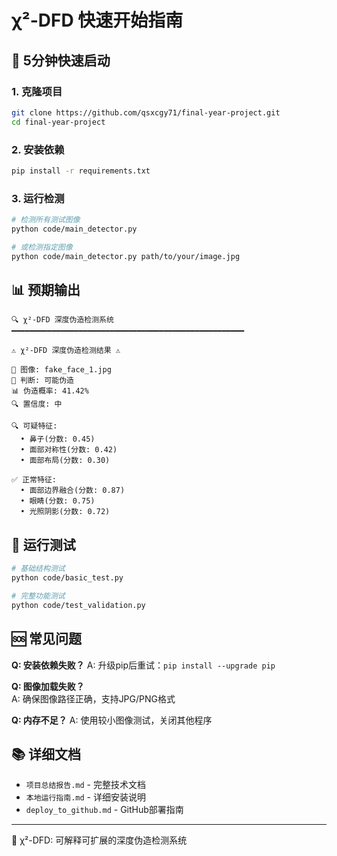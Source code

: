 # χ²-DFD 快速开始指南

## 🚀 5分钟快速启动

### 1. 克隆项目
```bash
git clone https://github.com/qsxcgy71/final-year-project.git
cd final-year-project
```

### 2. 安装依赖
```bash
pip install -r requirements.txt
```

### 3. 运行检测
```bash
# 检测所有测试图像
python code/main_detector.py

# 或检测指定图像
python code/main_detector.py path/to/your/image.jpg
```

## 📊 预期输出

```
🔍 χ²-DFD 深度伪造检测系统
━━━━━━━━━━━━━━━━━━━━━━━━━━━━━━━━━━━━━━━━━━━━━━━━━━━━

⚠️ χ²-DFD 深度伪造检测结果 ⚠️

📄 图像: fake_face_1.jpg
🎯 判断: 可能伪造
📊 伪造概率: 41.42%
🔍 置信度: 中

🔍 可疑特征:
  • 鼻子(分数: 0.45)
  • 面部对称性(分数: 0.42)
  • 面部布局(分数: 0.30)

✅ 正常特征:
  • 面部边界融合(分数: 0.87)
  • 眼睛(分数: 0.75)
  • 光照阴影(分数: 0.72)
```

## 🧪 运行测试

```bash
# 基础结构测试
python code/basic_test.py

# 完整功能测试  
python code/test_validation.py
```

## 🆘 常见问题

**Q: 安装依赖失败？**
A: 升级pip后重试：`pip install --upgrade pip`

**Q: 图像加载失败？**  
A: 确保图像路径正确，支持JPG/PNG格式

**Q: 内存不足？**
A: 使用较小图像测试，关闭其他程序

## 📚 详细文档

- `项目总结报告.md` - 完整技术文档
- `本地运行指南.md` - 详细安装说明
- `deploy_to_github.md` - GitHub部署指南

---
🎯 χ²-DFD: 可解释可扩展的深度伪造检测系统
